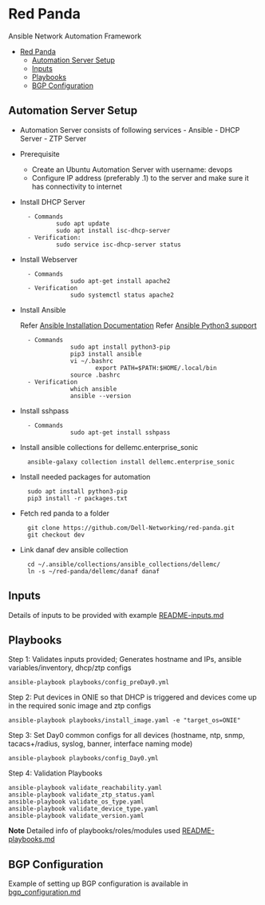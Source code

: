# Red Panda

Ansible Network Automation Framework

- [Red Panda](#red-panda)
  - [Automation Server Setup](#automation-server-setup)
  - [Inputs](#inputs)
  - [Playbooks](#playbooks)
  - [BGP Configuration](#bgp-configuration)

## Automation Server Setup

- Automation Server consists of following services
        -       Ansible
        -       DHCP Server
        -       ZTP Server

- Prerequisite

  - Create an Ubuntu Automation Server with username: devops
  - Configure IP address (preferably .1) to the server and make sure it has connectivity to internet


- Install DHCP Server

        - Commands
                sudo apt update
                sudo apt install isc-dhcp-server
        - Verification:
                sudo service isc-dhcp-server status

- Install Webserver

        - Commands
                    sudo apt-get install apache2
        - Verification
                    sudo systemctl status apache2

- Install Ansible

    Refer [Ansible Installation Documentation](https://docs.ansible.com/ansible/latest/installation_guide/intro_installation.html#installing-ansible-on-ubuntu)
    Refer [Ansible Python3 support](https://docs.ansible.com/ansible/latest/reference_appendices/python_3_support.html)

        - Commands
                    sudo apt install python3-pip
                    pip3 install ansible
                    vi ~/.bashrc
                           export PATH=$PATH:$HOME/.local/bin
                    source .bashrc
        - Verification
                    which ansible
                    ansible --version

- Install sshpass

        - Commands
                    sudo apt-get install sshpass

- Install ansible collections for dellemc.enterprise_sonic

        ansible-galaxy collection install dellemc.enterprise_sonic

- Install needed packages for automation

        sudo apt install python3-pip
        pip3 install -r packages.txt

- Fetch red panda to a folder

        git clone https://github.com/Dell-Networking/red-panda.git
        git checkout dev

- Link danaf dev ansible collection

        cd ~/.ansible/collections/ansible_collections/dellemc/
        ln -s ~/red-panda/dellemc/danaf danaf

## Inputs

Details of inputs to be provided with example [README-inputs.md](README-inputs.md)


## Playbooks

Step 1: Validates inputs provided; Generates hostname and IPs, ansible variables/inventory, dhcp/ztp configs

```
ansible-playbook playbooks/config_preDay0.yml
```

Step 2: Put devices in ONIE so that DHCP is triggered and devices come up in the required sonic image and ztp configs

```ansible-playbook playbooks/install_image.yaml -e "target_os=ONIE"```

Step 3: Set Day0 common configs for all devices (hostname, ntp, snmp, tacacs+/radius, syslog, banner, interface naming mode)

```ansible-playbook playbooks/config_Day0.yml```

Step 4: Validation Playbooks

```
ansible-playbook validate_reachability.yaml
ansible-playbook validate_ztp_status.yaml
ansible-playbook validate_os_type.yaml
ansible-playbook validate_device_type.yaml
ansible-playbook validate_version.yaml
```

**Note** Detailed info of playbooks/roles/modules used [README-playbooks.md](README-playbooks.md)


## BGP Configuration

Example of setting up BGP configuration is available in [bgp_configuration.md](bgp_configuration.md)
